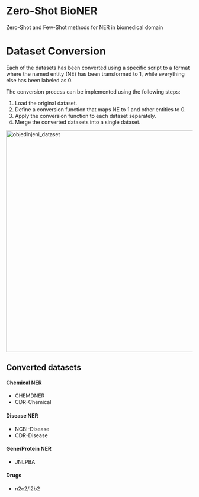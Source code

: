 # Zero-Shot BioNER
Zero-Shot and Few-Shot methods for NER in biomedical domain
# Dataset Conversion

Each of the datasets has been converted using a specific script to a format where the named entity (NE) has been transformed to 1, while everything else has been labeled as 0.

The conversion process can be implemented using the following steps:

1. Load the original dataset.
2. Define a conversion function that maps NE to 1 and other entities to 0.
3. Apply the conversion function to each dataset separately.
4. Merge the converted datasets into a single dataset.
<img width="599" alt="objedinjeni_dataset" src="https://github.com/br-ai-ns-institute/Zero-ShotNER/assets/8451505/de4a9f46-f5f2-4574-aacc-0df3f3325990">



## Converted datasets

#### Chemical NER 
- CHEMDNER 
- CDR-Chemical 

#### Disease NER 
- NCBI-Disease 
- CDR-Disease 

#### Gene/Protein NER 
- JNLPBA 

#### Drugs 
- n2c2/i2b2 
